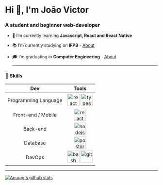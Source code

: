 <h1 align="left">Hi 👋, I'm João Victor</h1>
<h3 align="left">A student and beginner web-developer</h3>


- 🌱 I’m currently learning **Javascript, React and React Native** 
 
- 📚 I’m currently studying on **IFPB**  - [About](https://www.ifpb.edu.br/campinagrande) 
  
- 🎓 I’m graduating in **Computer Engineering**  - [About](https://estudante.ifpb.edu.br/cursos/28/)
  
  <hr>
<h3> 🚀 Skills </h3>

| Dev | Tools |
|:--:|:--:|
| Programming Language|<img src="https://devicons.github.io/devicon/devicon.git/icons/javascript/javascript-original.svg" alt="react" width="40" height="40"/> <img src="https://devicons.github.io/devicon/devicon.git/icons/typescript/typescript-original.svg" alt="typescript" width="40" height="40"/>|
| Front-end / Mobile|<img src="https://devicons.github.io/devicon/devicon.git/icons/react/react-original-wordmark.svg" alt="react" width="40" height="40"/>|
| Back-end | <img src="https://devicons.github.io/devicon/devicon.git/icons/nodejs/nodejs-original.svg" alt="nodejs" width="40" height="40"/>  |
| Database | <img src="https://devicons.github.io/devicon/devicon.git/icons/postgresql/postgresql-original-wordmark.svg" alt="postgresql" width="40" height="40"/>  |
| DevOps | <img src="https://www.vectorlogo.zone/logos/gnu_bash/gnu_bash-icon.svg" alt="bash" width="40" height="40"/> <img src="https://www.vectorlogo.zone/logos/git-scm/git-scm-icon.svg" alt="git" width="40" height="40"/>|


 <hr>

[![Anurag's github stats](https://github-readme-stats.vercel.app/api?username=joaovictornsv&hide=prs,issues,contribs&show_icons=true&theme=radical)](https://github.com/anuraghazra/github-readme-stats)
